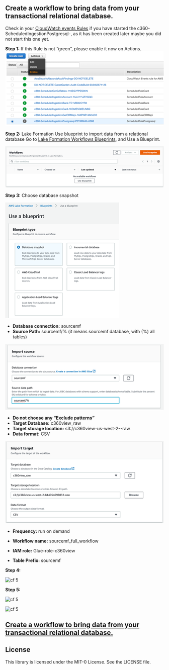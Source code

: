 ## Create a workflow to bring data from your transactional relational database.

Check in your [CloudWatch events Rules](https://us-west-2.console.aws.amazon.com/cloudwatch/home?region=us-west-2#rules:) if you have started the c360-ScheduledIngestionPostgresql-<your account id>, as it has been created later maybe you did not start this one yet.

**Step 1:** If this Rule is not “green”, please enable it now on Actions.
![bp 0](pic-wf00.png)


**Step 2:** Lake Formation Use blueprint to import data from a relational database
Go to [Lake Formation Workflows Blueprints](https://us-west-2.console.aws.amazon.com/lakeformation/home?region=us-west-2#workflows), and Use a Blueprint.

![bp 1](pic-wf01.png)



**Step 3:** Choose database snapshot

![bp 1](pic-wf02.png)

*	**Database connection:** sourcemf
*	**Source Path:** sourcemf/% (it means sourcemf database, with (%) all tables)

![bp 1](pic-wf03.png)

*	**Do not choose any “Exclude patterns”**
*	**Target Database:** c360view_raw
*	**Target storage location:**  s3://c360view-us-west-2-<your-account>-raw
*	**Data format:** CSV

![bp 1](pic-wf04.png)

*	**Frequency:** run on demand

*	**Workflow name:** sourcemf_full_workflow
*	**IAM role:** Glue-role-c360view
*	**Table Prefix:** sourcemf



**Step 4:**

![cf 5](pic-cw04.png)

**Step 5:**

![cf 5](pic-cw05.png)



![cf 5](pic-cw06.png)


## [Create a workflow to bring data from your transactional relational database.](../workflow/README.md)


## License

This library is licensed under the MIT-0 License. See the LICENSE file.
